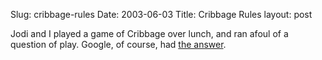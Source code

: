 Slug: cribbage-rules
Date: 2003-06-03
Title: Cribbage Rules
layout: post

Jodi and I played a game of Cribbage over lunch, and ran afoul of a question of play. Google, of course, had <a href="http://www.pagat.com/adders/crib6.html#scoring%20during%20the%20play">the answer</a>.
